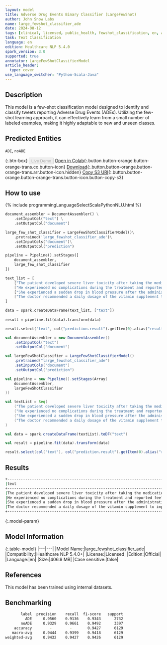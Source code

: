 ```yaml
---
layout: model
title: Adverse Drug Events Binary Classifier (LargeFewShot)
author: John Snow Labs
name: large_fewshot_classifier_ade
date: 2024-08-12
tags: [clinical, licensed, public_health, fewshot_classification, en, ade, classifier]
task: Text Classification
language: en
edition: Healthcare NLP 5.4.0
spark_version: 3.0
supported: true
annotator: LargeFewShotClassifierModel
article_header:
  type: cover
use_language_switcher: "Python-Scala-Java"
---
```


## Description

This model is a few-shot classification model designed to identify and classify tweets reporting Adverse Drug Events (ADEs). Utilizing the few-shot learning approach, it can effectively learn from a small number of labeled examples, making it highly adaptable to new and unseen classes.

## Predicted Entities

`ADE`, `noADE`

{:.btn-box}
<button class="button button-orange" disabled>Live Demo</button>
[Open in Colab](https://colab.research.google.com/github/JohnSnowLabs/spark-nlp-workshop/blob/master/healthcare-nlp/08.6.Text_Classification_with_FewShotClassifier.ipynb){:.button.button-orange.button-orange-trans.co.button-icon}
[Download](https://s3.amazonaws.com/auxdata.johnsnowlabs.com/clinical/models/large_fewshot_classifier_ade_en_5.4.0_3.0_1723469859173.zip){:.button.button-orange.button-orange-trans.arr.button-icon.hidden}
[Copy S3 URI](s3://auxdata.johnsnowlabs.com/clinical/models/large_fewshot_classifier_ade_en_5.4.0_3.0_1723469859173.zip){:.button.button-orange.button-orange-trans.button-icon.button-copy-s3}

## How to use



<div class="tabs-box" markdown="1">
{% include programmingLanguageSelectScalaPythonNLU.html %}

```python
document_assembler = DocumentAssembler() \
    .setInputCol("text") \
    .setOutputCol("document")

large_few_shot_classifier = LargeFewShotClassifierModel()\
    .pretrained('large_fewshot_classifier_ade')\
    .setInputCols("document")\
    .setOutputCol("prediction")

pipeline = Pipeline().setStages([
    document_assembler,
    large_few_shot_classifier
])

text_list = [
    ["The patient developed severe liver toxicity after taking the medication for three weeks"],
    ["He experienced no complications during the treatment and reported feeling much better."],
    ["She experienced a sudden drop in blood pressure after the administration of the new drug."],
    ["The doctor recommended a daily dosage of the vitamin supplement to improve her health."]
]

data = spark.createDataFrame(text_list, ["text"])
              
result = pipeline.fit(data).transform(data)

result.select("text", col("prediction.result").getItem(0).alias("result")).show(truncate=False)
```
```scala
val documentAssembler = new DocumentAssembler()
    .setInputCol("text")
    .setOutputCol("document")

val largeFewShotClassifier = LargeFewShotClassifierModel()
    .pretrained("large_fewshot_classifier_ade")
    .setInputCols("document")
    .setOutputCol("prediction")

val pipeline = new Pipeline().setStages(Array(
    documentAssembler,
    largeFewShotClassifier
))

val textList = Seq(
    ("The patient developed severe liver toxicity after taking the medication for three weeks"),
    ("He experienced no complications during the treatment and reported feeling much better."),
    ("She experienced a sudden drop in blood pressure after the administration of the new drug."),
    ("The doctor recommended a daily dosage of the vitamin supplement to improve her health.")
)

val data = spark.createDataFrame(textList).toDF("text")

val result = pipeline.fit(data).transform(data)

result.select(col("text"), col("prediction.result").getItem(0).alias("result")).show(truncate = false)
```
</div>

## Results

```bash
+-----------------------------------------------------------------------------------------+------+
|text                                                                                     |result|
+-----------------------------------------------------------------------------------------+------+
|The patient developed severe liver toxicity after taking the medication for three weeks  |ADE   |
|He experienced no complications during the treatment and reported feeling much better.   |noADE |
|She experienced a sudden drop in blood pressure after the administration of the new drug.|ADE   |
|The doctor recommended a daily dosage of the vitamin supplement to improve her health.   |noADE |
+-----------------------------------------------------------------------------------------+------+
```

{:.model-param}
## Model Information

{:.table-model}
|---|---|
|Model Name:|large_fewshot_classifier_ade|
|Compatibility:|Healthcare NLP 5.4.0+|
|License:|Licensed|
|Edition:|Official|
|Language:|en|
|Size:|406.9 MB|
|Case sensitive:|false|

## References

This model has been trained using internal datasets.

## Benchmarking

```bash
       label  precision    recall  f1-score   support
         ADE     0.9560    0.9136    0.9343      2732
       noADE     0.9329    0.9661    0.9492      3397
    accuracy        -        -       0.9427      6129
   macro-avg     0.9444    0.9399    0.9418      6129
weighted-avg     0.9432    0.9427    0.9426      6129
```
